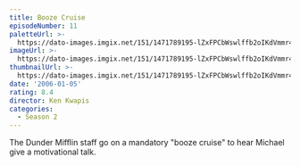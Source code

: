 ```yaml
---
title: Booze Cruise
episodeNumber: 11
paletteUrl: >-
  https://dato-images.imgix.net/151/1471789195-lZxFPCbWswlffb2oIKdVmmr4gLg.jpg?auto=enhance&ch=DPR%2CWidth&palette=json
imageUrl: >-
  https://dato-images.imgix.net/151/1471789195-lZxFPCbWswlffb2oIKdVmmr4gLg.jpg?auto=compress%2Cformat&ch=DPR%2CWidth&w=500
thumbnailUrl: >-
  https://dato-images.imgix.net/151/1471789195-lZxFPCbWswlffb2oIKdVmmr4gLg.jpg?auto=enhance&ch=DPR%2CWidth&fit=crop&fm=jpg&h=280&w=500
date: '2006-01-05'
rating: 8.4
director: Ken Kwapis
categories:
  - Season 2
---
```


The Dunder Mifflin staff go on a mandatory "booze cruise" to hear Michael give a motivational talk.